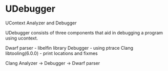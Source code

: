 # UDebugger
UContext Analyzer and Debugger

UDebugger consists of three components that aid in debugging a program using ucontext.

Dwarf parser - libelfin library
Debugger - using ptrace
Clang libtooling(6.0.0) - print locations and fixmes


Clang Analyzer -> Debugger -> Dwarf parser
